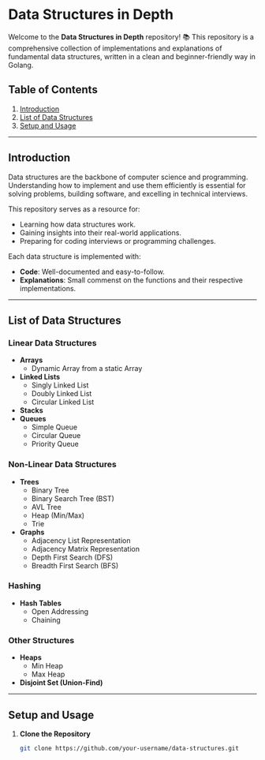 # Data Structures in Depth

Welcome to the **Data Structures in Depth** repository! 📚 This repository is a comprehensive collection of implementations and explanations of fundamental data structures, written in a clean and beginner-friendly way in Golang.

## Table of Contents
1. [Introduction](#introduction)
2. [List of Data Structures](#list-of-data-structures)
3. [Setup and Usage](#setup-and-usage)

---

## Introduction
Data structures are the backbone of computer science and programming. Understanding how to implement and use them efficiently is essential for solving problems, building software, and excelling in technical interviews.

This repository serves as a resource for:
- Learning how data structures work.
- Gaining insights into their real-world applications.
- Preparing for coding interviews or programming challenges.

Each data structure is implemented with:
- **Code**: Well-documented and easy-to-follow.
- **Explanations**: Small commenst on the functions and their respective implementations.

---

## List of Data Structures
### Linear Data Structures
- **Arrays**
  - Dynamic Array from a static Array
- **Linked Lists**  
  - Singly Linked List  
  - Doubly Linked List  
  - Circular Linked List
- **Stacks**
- **Queues**  
  - Simple Queue  
  - Circular Queue  
  - Priority Queue  

### Non-Linear Data Structures
- **Trees**  
  - Binary Tree  
  - Binary Search Tree (BST)  
  - AVL Tree  
  - Heap (Min/Max)  
  - Trie  
- **Graphs**  
  - Adjacency List Representation  
  - Adjacency Matrix Representation  
  - Depth First Search (DFS)  
  - Breadth First Search (BFS)  

### Hashing
- **Hash Tables**  
  - Open Addressing  
  - Chaining  

### Other Structures
- **Heaps**  
  - Min Heap  
  - Max Heap  
- **Disjoint Set (Union-Find)**

---

## Setup and Usage
1. **Clone the Repository**  
   ```bash
   git clone https://github.com/your-username/data-structures.git
